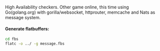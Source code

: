 High Availability checkers. Other game online, this time using Go(golang.org) with gorilla/websocket, httprouter, memcache and Nats as message system.


#### Generate flatbuffers:

```bash
cd fbs
flatc -o ../ -g message.fbs
```
